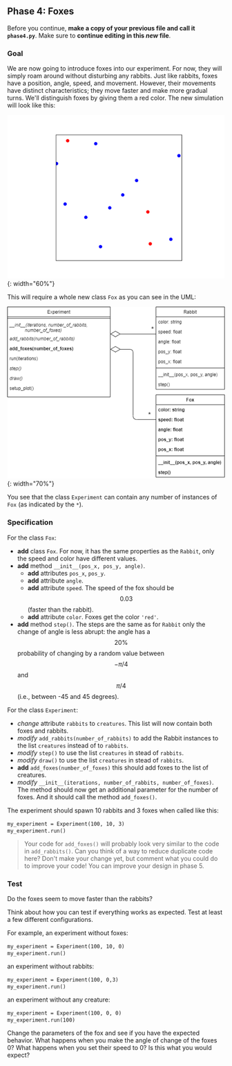 ## Phase 4: Foxes

Before you continue, **make a copy of your previous file and call it `phase4.py`**. Make sure to **continue editing in this _new_ file**.

### Goal

We are now going to introduce foxes into our experiment. For now, they will simply roam around without disturbing any rabbits. Just like rabbits, foxes have a position, angle, speed, and movement. However, their movements have distinct characteristics; they move faster and make more gradual turns. We'll distinguish foxes by giving them a red color. The new simulation will look like this:

![](phase4.gif){: width="60%"}

This will require a whole new class `Fox` as you can see in the UML:

![](oo-phase4.png){: width="70%"}

You see that the class `Experiment` can contain any number of instances of `Fox` (as indicated by the `*`).

### Specification

For the class `Fox`:

* **add** class `Fox`. For now, it has the same properties as the `Rabbit`, only the speed and color have different values.
* **add** method `__init__(pos_x, pos_y, angle)`.
  * **add** attributes `pos_x`, `pos_y`.
  * **add** attribute `angle`.
  * **add** attribute `speed`. The speed of the fox should be $$0.03$$ (faster than the rabbit).
  * **add** attribute `color`. Foxes get the color `'red'`.
* **add** method `step()`. The steps are the same as for `Rabbit` only the change of angle is less abrupt: the angle has a $$20\%$$ probability of changing by a random value between $$-\pi/4$$ and $$\pi/4$$ (i.e., between -45 and 45 degrees).

For the class `Experiment`:

* *change* attribute `rabbits` to `creatures`. This list will now contain both foxes and rabbits.
* *modify* `add_rabbits(number_of_rabbits)` to add the Rabbit instances to the list `creatures` instead of to `rabbits`.
* *modify* `step()` to use the list `creatures` in stead of `rabbits`.
* *modify* `draw()` to use the list `creatures` in stead of `rabbits`.
* **add** `add_foxes(number_of_foxes)` this should add foxes to the list of creatures.
* *modify* `__init__(iterations, number_of_rabbits, number_of_foxes)`. The method should now get an additional parameter for the number of foxes. And it should call the method `add_foxes()`.

The experiment should spawn 10 rabbits and 3 foxes when called like this:

    my_experiment = Experiment(100, 10, 3)
    my_experiment.run()

> Your code for `add_foxes()` will probably look very similar to the code in `add_rabbits()`. Can you think of a way to reduce duplicate code here? Don't make your change yet, but comment what you could do to improve your code! You can improve your design in phase 5.

### Test

Do the foxes seem to move faster than the rabbits?

Think about how you can test if everything works as expected. Test at least a few different configurations.

For example, an experiment without foxes:

    my_experiment = Experiment(100, 10, 0)
    my_experiment.run()

an experiment without rabbits:

    my_experiment = Experiment(100, 0,3)
    my_experiment.run()

an experiment without any creature:

    my_experiment = Experiment(100, 0, 0)
    my_experiment.run(100)

Change the parameters of the fox and see if you have the expected behavior. What happens when you make the angle of change of the foxes 0? What happens when you set their speed to 0? Is this what you would expect?
